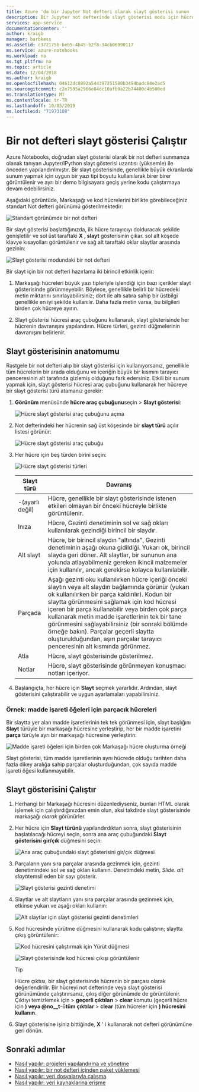 ```yaml
---
title: Azure 'da bir Jupyter Not defteri olarak slayt gösterisi sunun
description: Bir Jupyter not defterinde slayt gösterisi modu için hücreleri yapılandırma ve sonra da RISE uzantısını kullanarak slayt gösterisini sunma.
services: app-service
documentationcenter: ''
author: kraigb
manager: barbkess
ms.assetid: c372175b-beb5-4b45-b2f8-34cb06990117
ms.service: azure-notebooks
ms.workload: na
ms.tgt_pltfrm: na
ms.topic: article
ms.date: 12/04/2018
ms.author: kraigb
ms.openlocfilehash: 04612dc8892a544397251580b3494badc84e2ad5
ms.sourcegitcommit: c2e7595a2966e84dc10afb9a22b74400c4b500ed
ms.translationtype: MT
ms.contentlocale: tr-TR
ms.lasthandoff: 10/05/2019
ms.locfileid: "71973108"
---
```

# <a name="run-a-notebook-slideshow"></a>Bir not defteri slayt gösterisi Çalıştır

Azure Notebooks, doğrudan slayt gösterisi olarak bir not defteri sunmanıza olanak tanıyan Jupyter/IPython slayt gösterisi uzantısı (yüksemle) ile önceden yapılandırılmıştır. Bir slayt gösterisinde, genellikle büyük ekranlarda sunum yapmak için uygun bir yazı tipi boyutu kullanılarak birer birer görüntülenir ve ayrı bir demo bilgisayara geçiş yerine kodu çalıştırmaya devam edebilirsiniz.

Aşağıdaki görüntüde, Markaşağı ve kod hücrelerini birlikte görebileceğiniz standart Not defteri görünümü gösterilmektedir:

![Standart görünümde bir not defteri](media/slideshow/slideshow-notebook-view.png)

Bir slayt gösterisi başlattığınızda, ilk hücre tarayıcıyı dolduracak şekilde genişletilir ve sol üst taraftaki **X** **, slayt** gösterisinin çıkar. sol alt köşede klavye kısayolları görüntülenir ve sağ alt taraftaki oklar slaytlar arasında gezinin:

![Slayt gösterisi modundaki bir not defteri](media/slideshow/slideshow-slide-view.png)

Bir slayt için bir not defteri hazırlama iki birincil etkinlik içerir:

1. Markaşağı hücreleri büyük yazı tipleriyle işlendiği için bazı içerikler slayt gösterisinde görünmeyebilir. Böylece, genellikle belirli bir hücredeki metin miktarını sınırlayabilirsiniz; dört ile altı satıra sahip bir üstbilgi genellikle en iyi şekilde kullanılır. Daha fazla metin varsa, bu bilgileri birden çok hücreye ayırın.

2. Slayt gösterisi hücresi araç çubuğunu kullanarak, slayt gösterisinde her hücrenin davranışını yapılandırın. Hücre türleri, gezinti düğmelerinin davranışını belirlenir.

## <a name="the-anatomy-of-a-slideshow"></a>Slayt gösterisinin anatomumu

Rastgele bir not defteri alıp bir slayt gösterisi için kullanıyorsanız, genellikle tüm hücrelerin bir arada olduğunu ve içeriğin büyük bir kısmını tarayıcı penceresinin alt tarafında gizlemiş olduğunu fark edersiniz. Etkili bir sunum yapmak için, slayt gösterisi hücresi araç çubuğunu kullanarak her hücreye bir slayt gösterisi türü atamanız gerekir:

1. **Görünüm** menüsünde **hücre araç çubuğunu**seçin  > **Slayt gösterisi**:

    ![Hücre slayt gösterisi araç çubuğunu açma](media/slideshow/slideshow-view-cell-toolbar.png)

1. Not defterindeki her hücrenin sağ üst köşesinde bir **slayt türü** açılır listesi görünür:

    ![Hücre slayt gösterisi araç çubuğu](media/slideshow/slideshow-cell-toolbar.png)

1. Her hücre için beş türden birini seçin:

    ![Hücre slayt gösterisi türleri](media/slideshow/slideshow-cell-slide-types.png)

    | Slayt türü | Davranış |
    | --- | --- |
    | -(ayarlı değil) | Hücre, genellikle bir slayt gösterisinde istenen etkileri olmayan bir önceki hücreyle birlikte görüntülenir. |
    | Inıza | Hücre, Gezinti denetiminin sol ve sağ okları kullanılarak gezindiği birincil bir slaydır. |
    | Alt slayt | Hücre, bir birincil slaydın "altında", Gezinti denetiminin aşağı okuna gidildiği. Yukarı ok, birincil slayda geri döner. Alt slaytlar, bir sununun ana yolunda atlayabilmeniz gereken ikincil malzemeler için kullanılır, ancak gerekirse kolayca kullanılabilir. |
    | Parçada | Aşağı gezinti oku kullanılırken hücre içeriği önceki slaytın veya alt slaydın bağlamında görünür (yukarı ok kullanılırken bir parça kaldırılır). Kodun bir slaytta görünmesini sağlamak için kod hücresi içeren bir parça kullanabilir veya birden çok parça kullanarak metin madde işaretlerinin tek bir tane görünmesini sağlayabilirsiniz (bir sonraki bölümde örneğe bakın). Parçalar geçerli slaytta oluşturulduğundan, aşırı parçalar tarayıcı penceresinin alt kısmında görünmez. |
    | Atla | Hücre, slayt gösterisinde gösterilmez. |
    | Notlar | Hücre, slayt gösterisinde görünmeyen konuşmacı notları içeriyor. |

1. Başlangıçta, her hücre için **Slayt** seçmek yararlıdır. Ardından, slayt gösterisini çalıştırabilir ve uygun ayarlamaları yapabilirsiniz.

### <a name="example-fragment-cells-for-bullet-items"></a>Örnek: madde işareti öğeleri için parçacık hücreleri

Bir slaytta yer alan madde işaretlerinin tek tek görünmesi için, slayt başlığını **Slayt** türüyle bir markaşağı hücresine yerleştirip, her bir madde işaretini **parça** türüyle ayrı bir markaşağı hücresine yerleştirin:

![Madde işareti öğeleri için birden çok Markaşağı hücre oluşturma örneği](media/slideshow/slideshow-fragments.png)

Slayt gösterisi, tüm madde işaretlerinin aynı hücrede olduğu tarihten daha fazla dikey aralığa sahip parçalar oluşturduğundan, çok sayıda madde işareti öğesi kullanmayabilir.

## <a name="run-the-slideshow"></a>Slayt gösterisini Çalıştır

1. Herhangi bir Markaşağı hücresini düzenlediyseniz, bunları HTML olarak işlemek için çalıştırdığınızdan emin olun, aksi takdirde slayt gösterisinde markaşağı *olarak* görünürler.

1. Her hücre için **Slayt türünü** yapılandırdıktan sonra, slayt gösterisinin başlatılacağı hücreyi seçin, sonra ana araç çubuğundaki **Slayt gösterisini gir/çık** düğmesini seçin:

    ![Ana araç çubuğundaki slayt gösterisini gir/çık düğmesi](media/slideshow/slideshow-start.png)

1. Parçaların yanı sıra parçalar arasında gezinmek için, gezinti denetimindeki sol ve sağ okları kullanın. Denetimdeki metin, *Slide. alt slaytı*temsil eden bir sayı gösterir.

    ![Slayt gösterisi gezinti denetimi](media/slideshow/slideshow-navigation-control.png)

1. Slaytlar ve alt slaytların yanı sıra parçalar arasında gezinmek için, etkinse yukarı ve aşağı okları kullanın:

    ![Alt slaytlar için slayt gösterisi gezinti denetimleri](media/slideshow/slideshow-navigation-control-subslide.png)

1. Kod hücresinde yürütme düğmesini kullanarak kodu çalıştırın; slaytta çıkış görüntülenir:

    ![Kod hücresini çalıştırmak için Yürüt düğmesi](media/slideshow/slideshow-run-code-cell.png)

    ![Slayt gösterisinde kod hücresi çıkışı görüntülenir](media/slideshow/slideshow-run-code-cell-output.png)

    > [!Tip]
    > Hücre çıktısı, bir slayt gösterisinde hücrenin bir parçası olarak değerlendirilir. Bir hücreyi not defterinde veya slayt gösterisi görünümünde çalıştırırsanız, çıkış diğer görünümde de görüntülenir. Çıktıyı temizlemek için  > **geçerli çıktıları** > **clear** komutu (geçerli hücre için **) veya @no__t**-6**tüm çıktılar** > **clear** (tüm hücreler için **) hücresini kullanın**.

1. Slayt gösterisine işiniz bittiğinde, **X** ' i kullanarak not defteri görünümüne geri dönün.

## <a name="next-steps"></a>Sonraki adımlar

- [Nasıl yapılır: projeleri yapılandırma ve yönetme](configure-manage-azure-notebooks-projects.md)
- [Nasıl yapılır: bir not defteri içinden paket yüklemesi](install-packages-jupyter-notebook.md)
- [Nasıl yapılır: veri dosyalarıyla çalışma](work-with-project-data-files.md)
- [Nasıl yapılır: veri kaynaklarına erişme](access-data-resources-jupyter-notebooks.md)
